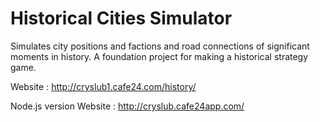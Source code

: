 # Historical Cities Simulator 

Simulates city positions and factions and road connections of significant moments in history.
A foundation project for making a historical strategy game.


Website : http://cryslub1.cafe24.com/history/

Node.js version Website : http://cryslub.cafe24app.com/
